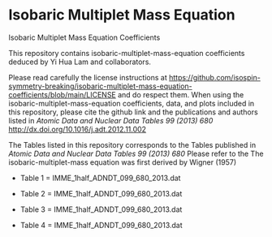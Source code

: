 # Isobaric Multiplet Mass Equation
 Isobaric Multiplet Mass Equation Coefficients

This repository contains isobaric-multiplet-mass-equation coefficients deduced by Yi Hua Lam and collaborators.

Please read carefully the license instructions at https://github.com/isospin-symmetry-breaking/isobaric-multiplet-mass-equation-coefficients/blob/main/LICENSE and do respect them. When using the isobaric-multiplet-mass-equation coefficients, data, and plots included in this repository, please cite the github link and the publications and authors listed in *Atomic Data and Nuclear Data Tables 99 (2013) 680* http://dx.doi.org/10.1016/j.adt.2012.11.002

The Tables listed in this repository corresponds to the Tables published in *Atomic Data and Nuclear Data Tables 99 (2013) 680* Please refer to the 
The isobaric-multiplet-mass equation was first derived by Wigner (1957) 

- Table 1 = IMME_1half_ADNDT_099_680_2013.dat

- Table 2 = IMME_1half_ADNDT_099_680_2013.dat

- Table 3 = IMME_1half_ADNDT_099_680_2013.dat

- Table 4 = IMME_1half_ADNDT_099_680_2013.dat
